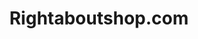 ---
title: Rightaboutshop.com
image: \assets\general-assets\Screenshot 2021-11-05 160408.webp
img-caption: Carpentry website
description: Rightaboutshop is A HTML/CSS/JS Website custom built for a local carpenter.
source: https://www.rightaboutshop.com/
demo: https://github.com/BenTechCoder/Right-about-cabinetry
---